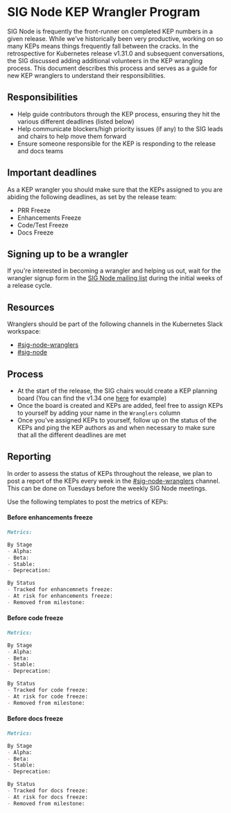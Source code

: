 # SIG Node KEP Wrangler Program

SIG Node is frequently the front-runner on completed KEP numbers in a given release. While we’ve historically been very productive, working on so many KEPs means things frequently fall between the cracks. In the retrospective for Kubernetes release v1.31.0 and subsequent conversations, the SIG discussed adding additional volunteers in the KEP wrangling process. This document describes this process and serves as a guide for new KEP wranglers to understand their responsibilities.

## Responsibilities

- Help guide contributors through the KEP process, ensuring they hit the various different deadlines (listed below)
- Help communicate blockers/high priority issues (if any) to the SIG leads and chairs to help move them forward
- Ensure someone responsible for the KEP is responding to the release and docs teams

## Important deadlines 

As a KEP wrangler you should make sure that the KEPs assigned to you are abiding the following deadlines, as set by the release team:
- PRR Freeze
- Enhancements Freeze
- Code/Test Freeze
- Docs Freeze

## Signing up to be a wrangler

If you're interested in becoming a wrangler and helping us out, wait for the wrangler signup form in the [SIG Node mailing list](https://groups.google.com/g/kubernetes-sig-node) during the initial weeks of a release cycle.

## Resources

Wranglers should be part of the following channels in the Kubernetes Slack workspace:

- [#sig-node-wranglers](https://kubernetes.slack.com/archives/C092ZDBRU64)
- [#sig-node](https://kubernetes.slack.com/archives/C0BP8PW9G)

## Process

- At the start of the release, the SIG chairs would create a KEP planning board (You can find the v1.34 one [here](https://github.com/orgs/kubernetes/projects/214/views/2) for example)
- Once the board is created and KEPs are added, feel free to assign KEPs to yourself by adding your name in the `Wranglers` column
- Once you've assigned KEPs to yourself, follow up on the status of the KEPs and ping the KEP authors as and when necessary to make sure that all the different deadlines are met

## Reporting

In order to assess the status of KEPs throughout the release, we plan to post a report of the KEPs every week in the [#sig-node-wranglers](https://kubernetes.slack.com/archives/C092ZDBRU64) channel. This can be done on Tuesdays before the weekly SIG Node meetings.

Use the following templates to post the metrics of KEPs:

#### Before enhancements freeze

```md
Metrics:

By Stage
- Alpha:
- Beta:
- Stable:
- Deprecation:

By Status
- Tracked for enhancemnets freeze: 
- At risk for enhancements freeze:
- Removed from milestone: 
```

#### Before code freeze 

```md
Metrics:

By Stage
- Alpha:
- Beta:
- Stable:
- Deprecation:

By Status
- Tracked for code freeze: 
- At risk for code freeze:
- Removed from milestone: 
```

#### Before docs freeze

```md
Metrics:

By Stage
- Alpha:
- Beta:
- Stable:
- Deprecation:

By Status
- Tracked for docs freeze: 
- At risk for docs freeze:
- Removed from milestone: 
```